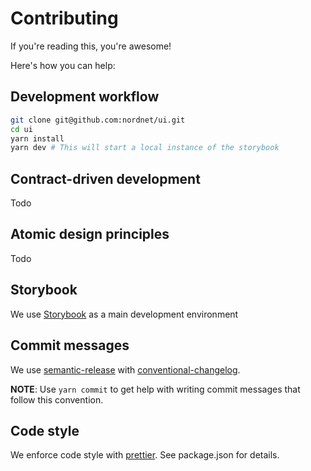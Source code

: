 # Contributing

If you're reading this, you're awesome!

Here's how you can help:

## Development workflow

```sh
git clone git@github.com:nordnet/ui.git
cd ui
yarn install
yarn dev # This will start a local instance of the storybook
```

## Contract-driven development

Todo

## Atomic design principles

Todo

## Storybook

We use [Storybook](https://github.com/storybooks/storybook) as a main development environment

## Commit messages

We use [semantic-release](https://github.com/semantic-release/semantic-release) with [conventional-changelog](https://github.com/conventional-changelog-archived-repos/conventional-changelog-angular/blob/master/convention.md).

**NOTE**: Use `yarn commit` to get help with writing commit messages that follow this convention.

## Code style

We enforce code style with [prettier](https://github.com/prettier/prettier). See package.json for details.
